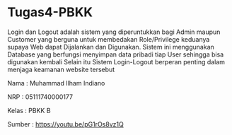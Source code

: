 # Tugas4-PBKK

Login dan Logout adalah sistem yang diperuntukkan bagi Admin maupun Customer yang berguna untuk
membedakan Role/Privilege keduanya supaya Web dapat Dijalankan dan Digunakan. Sistem ini menggunakan
Database yang berfungsi menyimpan data pribadi tiap User sehingga bisa digunakan kembali
Selain itu Sistem Login-Logout berperan penting dalam menjaga keamanan website tersebut

Nama : Muhammad Ilham Indiano

NRP : 05111740000177

Kelas : PBKK B

Sumber : https://youtu.be/pG1rOs8vz1Q
